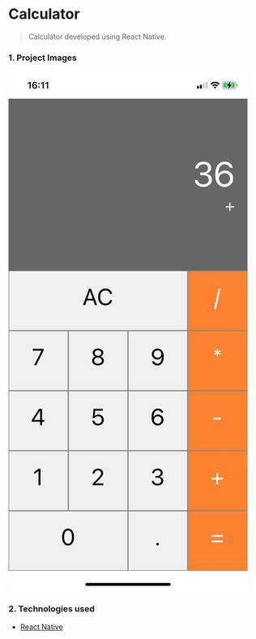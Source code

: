 # Calculator
> Calculator developed using React Native.


### 1. Project Images


![Image](imgProject.jpeg "Img Project")

### 2. Technologies used
- [React Native](https://reactnative.dev/)

